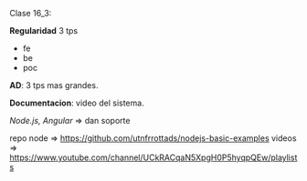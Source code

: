 Clase 16_3:

**Regularidad**
3 tps
 - fe
 - be
 - poc

**AD**:
3 tps mas grandes.

**Documentacion**: video del sistema.

*Node.js, Angular* => dan soporte

repo node => https://github.com/utnfrrottads/nodejs-basic-examples
videos => https://www.youtube.com/channel/UCkRACqaN5XpgH0P5hyqpQEw/playlists

